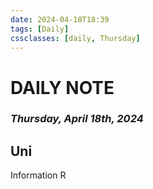 ```yaml
---
date: 2024-04-18T18:39
tags: [Daily]
cssclasses: [daily, Thursday]
---
```

# DAILY NOTE
### *Thursday, April 18th, 2024*

## Uni
Information R